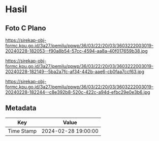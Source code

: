 # Hasil

## Foto C Plano

https://sirekap-obj-formc.kpu.go.id/3a27/pemilu/ppwp/36/03/22/20/03/3603222003019-20240228-182053--f90a8b54-57cc-4594-aa8a-40f017659b38.jpg

https://sirekap-obj-formc.kpu.go.id/3a27/pemilu/ppwp/36/03/22/20/03/3603222003019-20240228-182149--5ba2a7fc-af34-442b-aae6-cb0faa7ccf63.jpg

https://sirekap-obj-formc.kpu.go.id/3a27/pemilu/ppwp/36/03/22/20/03/3603222003019-20240228-182244--c8e392b8-520c-422c-a94d-efbc29e0e3b6.jpg


## Metadata

| Key        | Value               |
| ---------- | ------------------- |
| Time Stamp | 2024-02-28 19:00:00 |



